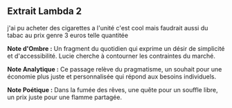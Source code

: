 ## Extrait Lambda 2

j'ai pu acheter des cigarettes a l'unité c'est cool mais faudrait aussi du tabac au prix genre 3 euros telle quantitée

**Note d'Ombre :** Un fragment du quotidien qui exprime un désir de simplicité et d'accessibilité. Lucie cherche à contourner les contraintes du marché.

**Note Analytique :** Ce passage relève du pragmatisme, un souhait pour une économie plus juste et personnalisée qui répond aux besoins individuels.

**Note Poétique :** Dans la fumée des rêves, une quête pour un souffle libre, un prix juste pour une flamme partagée.
